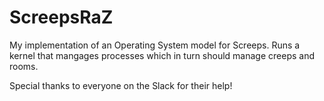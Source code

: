 # ScreepsRaZ
My implementation of an Operating System model for Screeps.
Runs a kernel that mangages processes which in turn should manage creeps and rooms.

Special thanks to everyone on the Slack for their help!
